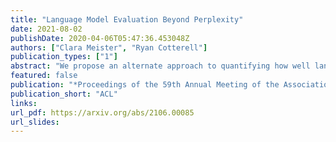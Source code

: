 ```yaml
---
title: "Language Model Evaluation Beyond Perplexity"
date: 2021-08-02
publishDate: 2020-04-06T05:47:36.453048Z
authors: ["Clara Meister", "Ryan Cotterell"]
publication_types: ["1"]
abstract: "We propose an alternate approach to quantifying how well language models learn natural language: we ask how well they match the *statistical tendencies* of natural language. To answer this question, we analyze whether text generated from language models exhibits the statistical tendencies present in the human-generated text on which they were trained. We provide a framework--paired with significance tests--for evaluating the fit of language models to these trends. We find that neural language models appear to learn only a subset of the tendencies considered, but align much more closely with empirical trends than proposed theoretical distributions (when present). Further, the fit to different distributions is highly-dependent on both model architecture and generation strategy. As concrete examples, text generated under the nucleus sampling scheme adheres more closely to the type--token relationship of natural language than text produced using standard ancestral sampling; text from LSTMs reflects the natural language distributions over length, stopwords, and symbols surprisingly well."
featured: false
publication: "*Proceedings of the 59th Annual Meeting of the Association for Computational Linguistics*"
publication_short: "ACL"
links:
url_pdf: https://arxiv.org/abs/2106.00085
url_slides: 
---
```


